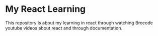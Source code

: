 # My React Learning

This repository is about my learning in react through watching Brocode youtube videos about react and through documentation. 

